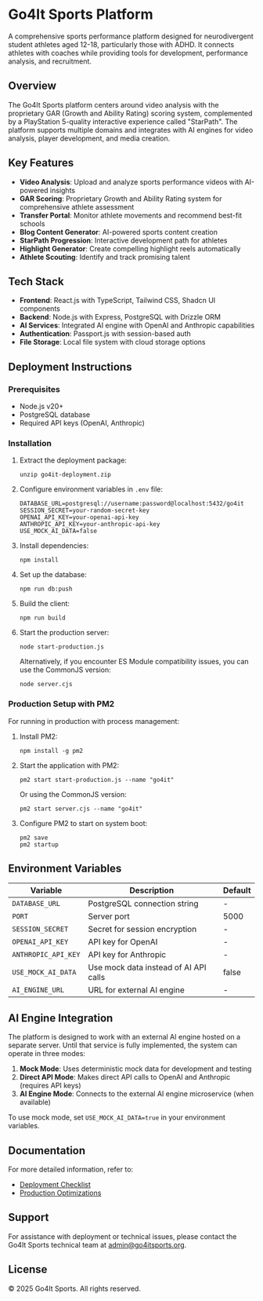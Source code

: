 # Go4It Sports Platform

A comprehensive sports performance platform designed for neurodivergent student athletes aged 12-18, particularly those with ADHD. It connects athletes with coaches while providing tools for development, performance analysis, and recruitment.

## Overview

The Go4It Sports platform centers around video analysis with the proprietary GAR (Growth and Ability Rating) scoring system, complemented by a PlayStation 5-quality interactive experience called "StarPath". The platform supports multiple domains and integrates with AI engines for video analysis, player development, and media creation.

## Key Features

- **Video Analysis**: Upload and analyze sports performance videos with AI-powered insights
- **GAR Scoring**: Proprietary Growth and Ability Rating system for comprehensive athlete assessment
- **Transfer Portal**: Monitor athlete movements and recommend best-fit schools
- **Blog Content Generator**: AI-powered sports content creation
- **StarPath Progression**: Interactive development path for athletes
- **Highlight Generator**: Create compelling highlight reels automatically
- **Athlete Scouting**: Identify and track promising talent

## Tech Stack

- **Frontend**: React.js with TypeScript, Tailwind CSS, Shadcn UI components
- **Backend**: Node.js with Express, PostgreSQL with Drizzle ORM
- **AI Services**: Integrated AI engine with OpenAI and Anthropic capabilities
- **Authentication**: Passport.js with session-based auth
- **File Storage**: Local file system with cloud storage options

## Deployment Instructions

### Prerequisites

- Node.js v20+
- PostgreSQL database
- Required API keys (OpenAI, Anthropic)

### Installation

1. Extract the deployment package:
   ```
   unzip go4it-deployment.zip
   ```

2. Configure environment variables in `.env` file:
   ```
   DATABASE_URL=postgresql://username:password@localhost:5432/go4it
   SESSION_SECRET=your-random-secret-key
   OPENAI_API_KEY=your-openai-api-key
   ANTHROPIC_API_KEY=your-anthropic-api-key
   USE_MOCK_AI_DATA=false
   ```

3. Install dependencies:
   ```
   npm install
   ```

4. Set up the database:
   ```
   npm run db:push
   ```

5. Build the client:
   ```
   npm run build
   ```

6. Start the production server:
   ```
   node start-production.js
   ```
   
   Alternatively, if you encounter ES Module compatibility issues, you can use the CommonJS version:
   ```
   node server.cjs
   ```

### Production Setup with PM2

For running in production with process management:

1. Install PM2:
   ```
   npm install -g pm2
   ```

2. Start the application with PM2:
   ```
   pm2 start start-production.js --name "go4it"
   ```
   
   Or using the CommonJS version:
   ```
   pm2 start server.cjs --name "go4it"
   ```

3. Configure PM2 to start on system boot:
   ```
   pm2 save
   pm2 startup
   ```

## Environment Variables

| Variable | Description | Default |
|----------|-------------|---------|
| `DATABASE_URL` | PostgreSQL connection string | - |
| `PORT` | Server port | 5000 |
| `SESSION_SECRET` | Secret for session encryption | - |
| `OPENAI_API_KEY` | API key for OpenAI | - |
| `ANTHROPIC_API_KEY` | API key for Anthropic | - |
| `USE_MOCK_AI_DATA` | Use mock data instead of AI API calls | false |
| `AI_ENGINE_URL` | URL for external AI engine | - |

## AI Engine Integration

The platform is designed to work with an external AI engine hosted on a separate server. Until that service is fully implemented, the system can operate in three modes:

1. **Mock Mode**: Uses deterministic mock data for development and testing
2. **Direct API Mode**: Makes direct API calls to OpenAI and Anthropic (requires API keys)
3. **AI Engine Mode**: Connects to the external AI engine microservice (when available)

To use mock mode, set `USE_MOCK_AI_DATA=true` in your environment variables.

## Documentation

For more detailed information, refer to:

- [Deployment Checklist](./DEPLOYMENT_CHECKLIST.md)
- [Production Optimizations](./PRODUCTION_OPTIMIZATIONS.md)

## Support

For assistance with deployment or technical issues, please contact the Go4It Sports technical team at admin@go4itsports.org.

## License

© 2025 Go4It Sports. All rights reserved.